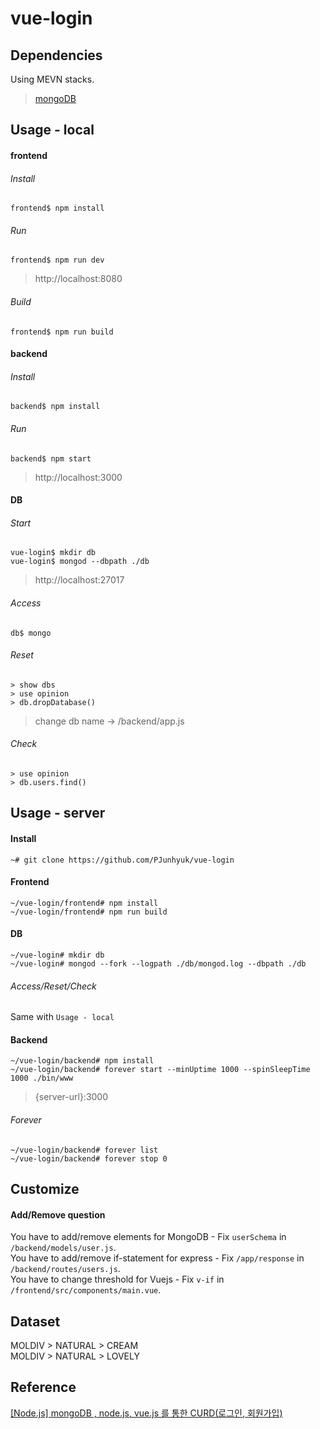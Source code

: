 # vue-login

## Dependencies
Using MEVN stacks.  
> [mongoDB](https://www.mongodb.com/)  

## Usage - local

#### frontend

###### Install
```
frontend$ npm install
```

###### Run
```
frontend$ npm run dev
```
> http://localhost:8080

###### Build
```
frontend$ npm run build
```

#### backend

###### Install
```
backend$ npm install
```

###### Run
```
backend$ npm start
```
> http://localhost:3000

#### DB

###### Start

```
vue-login$ mkdir db
vue-login$ mongod --dbpath ./db
```
> http://localhost:27017

###### Access
```
db$ mongo
```

###### Reset
```
> show dbs
> use opinion
> db.dropDatabase()
```
> change db name -> /backend/app.js

###### Check
```
> use opinion
> db.users.find()
```

## Usage - server

#### Install
```
~# git clone https://github.com/PJunhyuk/vue-login
```

#### Frontend
```
~/vue-login/frontend# npm install
~/vue-login/frontend# npm run build
```

#### DB
```
~/vue-login# mkdir db
~/vue-login# mongod --fork --logpath ./db/mongod.log --dbpath ./db
```

###### Access/Reset/Check
Same with `Usage - local`

#### Backend
```
~/vue-login/backend# npm install
~/vue-login/backend# forever start --minUptime 1000 --spinSleepTime 1000 ./bin/www
```
> {server-url}:3000

###### Forever
```
~/vue-login/backend# forever list
~/vue-login/backend# forever stop 0
```

## Customize

#### Add/Remove question
You have to add/remove elements for MongoDB - Fix `userSchema` in `/backend/models/user.js`.  
You have to add/remove if-statement for express - Fix `/app/response` in `/backend/routes/users.js`.  
You have to change threshold for Vuejs - Fix `v-if` in `/frontend/src/components/main.vue`.  

## Dataset

MOLDIV > NATURAL > CREAM  
MOLDIV > NATURAL > LOVELY  

## Reference
[[Node.js] mongoDB , node.js, vue.js 를 통한 CURD(로그인, 회원가입)](https://m.blog.naver.com/kangminser88/221152151491)  
